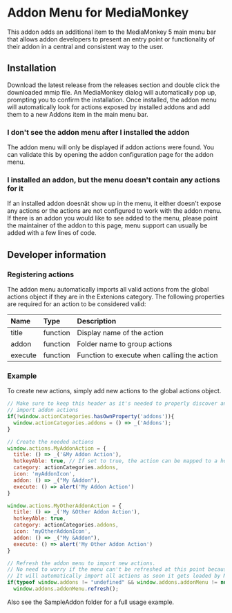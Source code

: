 # Addon Menu for MediaMonkey
This addon adds an additional item to the MediaMonkey 5 main menu bar that allows addon developers to present an entry point or functionality of their addon in a central and consistent way to the user.

## Installation
Download the latest release from the releases section and double click the downloaded mmip file. An MediaMonkey dialog will automatically pop up, prompting you to confirm the installation. Once installed, the addon menu will automatically look for actions exposed by installed addons and add them to a new Addons item in the main menu bar.

### I don't see the addon menu after I installed the addon
The addon menu will only be displayed if addon actions were found. You can validate this by opening the addon configuration page for the addon menu.

### I installed an addon, but the menu doesn't contain any actions for it
If an installed addon doesnät show up in the menu, it either doesn't expose any actions or the actions are not configured to work with the addon menu. If there is an addon you would like to see added to the menu, please point the maintainer of the addon to this page, menu support can usually be added with a few lines of code.

## Developer information
### Registering actions
The addon menu automatically imports all valid actions from the global actions object if they are in the Extenions category. The following properties are required for an action to be considered valid:

| Name          | Type       | Description  |
| :------------ |:---------- | :----------  |
| title         | function   | Display name of the action |
| addon         | function   | Folder name to group actions |
| execute       | function   | Function to execute when calling the action |

### Example
To create new actions, simply add new actions to the global actions object.

```javascript
// Make sure to keep this header as it's needed to properly discover and
// import addon actions
if(!window.actionCategories.hasOwnProperty('addons')){
  window.actionCategories.addons = () => _('Addons');
}

// Create the needed actions
window.actions.MyAddonAction = {
  title: () => _('&My Addon Action'),
  hotkeyAble: true, // If set to true, the action can be mapped to a hotkey in the settings screen under Options > General > Hotkeys.
  category: actionCategories.addons,
  icon: 'myAddonIcon',
  addon: () => _("My &Addon"),
  execute: () => alert('My Addon Action')
}

window.actions.MyOtherAddonAction = {
  title: () => _('My &Other Addon Action'),
  hotkeyAble: true,
  category: actionCategories.addons,
  icon: 'myOtherAddonIcon',
  addon: () => _("My &Addon"),
  execute: () => alert('My Other Addon Action')
}

// Refresh the addon menu to import new actions.
// No need to worry if the menu can't be refreshed at this point because it's not loaded yet.
// It will automatically import all actions as soon it gets loaded by MediaMonkey.
if(typeof window.addons != "undefined" && window.addons.addonMenu != null)
  window.addons.addonMenu.refresh();
```

Also see the SampleAddon folder for a full usage example.